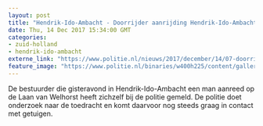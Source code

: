 ```yaml
---
layout: post
title: "Hendrik-Ido-Ambacht - Doorrijder aanrijding Hendrik-Ido-Ambacht meldt zichzelf"
date: Thu, 14 Dec 2017 15:34:00 GMT
categories: 
- zuid-holland 
- hendrik-ido-ambacht 
externe_link: "https://www.politie.nl/nieuws/2017/december/14/07-doorrijder-aanrijding-hendrik-ido-ambacht-bekend.html"
feature_image: "https://www.politie.nl/binaries/w400h225/content/gallery/politie/nieuws/2017/december/07-rt/dq_qfyyx0aawarx.jpg"
---
```


De bestuurder die gisteravond in Hendrik-Ido-Ambacht een man aanreed op de Laan van Welhorst heeft zichzelf bij de politie gemeld. De politie doet onderzoek naar de toedracht en komt daarvoor nog steeds graag in contact met getuigen.
